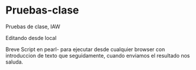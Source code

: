 # Pruebas-clase
Pruebas de clase, IAW

Editando desde local

Breve Script en pearl- para ejecutar desde cualquier browser con introduccion de texto que seguidamente, cuando enviamos el resultado nos saluda.
